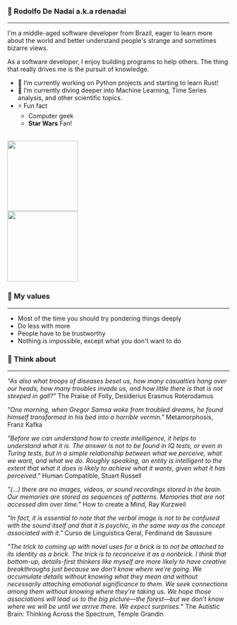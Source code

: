 ### 🤖 Rodolfo De Nadai a.k.a rdenadai

---

I'm a middle-aged software developer from Brazil, eager to learn more about the world and better understand people's strange and sometimes bizarre views.

As a software developer, I enjoy building programs to help others. The thing that really drives me is the pursuit of knowledge.

- 🔭 I’m currently working on Python projects and starting to learn Rust!
- 🌱 I’m currently diving deeper into Machine Learning, Time Series analysis, and other scientific topics.
- ⚡ Fun fact
  - Computer geek
  - **Star Wars** Fan!

<div align="left">
  <br />
  <img height="160em" src="https://github-readme-stats.vercel.app/api?username=rdenadai&show_icons=true&theme=vue&include_all_commits=true&count_private=true" /><br />
  <img height="160em" src="https://github-readme-stats.vercel.app/api/top-langs/?username=rdenadai&layout=compact&theme=vue&langs_count=8&hide=jupyter%20notebook,html" />
</div>

### 🧐 My values

---

- Most of the time you should try pondering things deeply
- Do less with more
- People have to be trustworthy
- Nothing is impossible, except what you don't want to do

### 🤯 Think about

---

_"As also what troops of diseases beset us, how many casualties hang over our heads, how many troubles invade us, and how little there is that is not steeped in gall?"_ The Praise of Folly, Desiderius Erasmus Roterodamus

_"One morning, when Gregor Samsa woke from troubled dreams, he found himself transformed in his bed into a horrible vermin."_ Metamorphosis, Franz Kafka

_"Before we can understand how to create intelligence, it helps to understand what it is. The answer is not to be found in IQ tests, or even in Turing tests, but in a simple relationship between what we perceive, what we want, and what we do. Roughly speaking, an entity is intelligent to the extent that what it does is likely to achieve what it wants, given what it has perceived."_ Human Compatible, Stuart Russell

_"(...) there are no images, videos, or sound recordings stored in the brain. Our memories are stored as sequences of patterns. Memories that are not accessed dim over time."_ How to create a Mind, Ray Kurzweil

_"In fact, it is essential to note that the verbal image is not to be confused with the sound itself and that it is psychic, in the same way as the concept associated with it."_ Curso de Linguística Geral, Ferdinand de Saussure

_"The trick to coming up with novel uses for a brick is to not be attached to its identity as a brick. The trick is to reconceive it as a nonbrick.
I think that bottom-up, details-first thinkers like myself are more likely to have creative breakthroughs just because we don’t know where we’re going. We accumulate details without knowing what they mean and without necessarily attaching emotional significance to them. We seek connections among them without knowing where they’re taking us. We hope those associations will lead us to the big picture—the forest—but we don’t know where we will be until we arrive there. We expect surprises._" The Autistic Brain: Thinking Across the Spectrum, Temple Grandin
